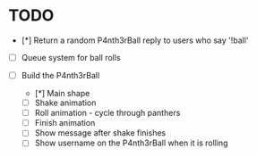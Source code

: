 # TODO

- [*] Return a random P4nth3rBall reply to users who say '!ball'
- [ ] Queue system for ball rolls

- [ ] Build the P4nth3rBall
  - [*] Main shape
  - [ ] Shake animation
  - [ ] Roll animation - cycle through panthers
  - [ ] Finish animation
  - [ ] Show message after shake finishes
  - [ ] Show username on the P4nth3rBall when it is rolling
